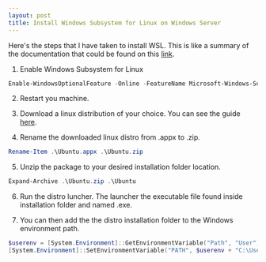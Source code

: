 ```yaml
---
layout: post
title: Install Windows Subsystem for Linux on Windows Server
---
```


Here's the steps that I have taken to install WSL. This is like a summary of the documentation that could be found on this [link](https://docs.microsoft.com/en-us/windows/wsl/install-on-server).

1. Enable Windows Subsystem for Linux
```PowerShell
Enable-WindowsOptionalFeature -Online -FeatureName Microsoft-Windows-Subsystem-Linux
```

2. Restart you machine.

3. Download a linux distribution of your choice. You can see the guide [here](https://docs.microsoft.com/en-us/windows/wsl/install-manual).

4. Rename the downloaded linux distro from <distro-name>.appx to <distro-name>.zip.
```PowerShell
Rename-Item .\Ubuntu.appx .\Ubuntu.zip
```

5. Unzip the package to your desired installation folder location.
```PowerShell
Expand-Archive .\Ubuntu.zip .\Ubuntu
```

6. Run the distro luncher. The launcher the executable file found inside installation folder and named <distro-name>.exe.
  
7. You can then add the the distro installation folder to the Windows environment path.
```Powershell
$userenv = [System.Environment]::GetEnvironmentVariable("Path", "User")
[System.Environment]::SetEnvironmentVariable("PATH", $userenv + "C:\Users\Administrator\Ubuntu", "User")
```

